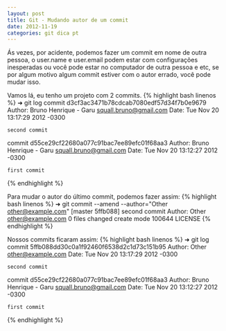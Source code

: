 ```yaml
---
layout: post
title: Git - Mudando autor de um commit
date: 2012-11-19
categories: git dica pt
---
```

Ás vezes, por acidente, podemos fazer um commit em nome de outra pessoa, o user.name e user.email podem estar com configurações inesperadas ou você pode estar no computador de outra pessoa e etc, se por algum motivo algum commit estiver com o autor errado, você pode mudar isso.
<!-- more start -->


Vamos lá, eu tenho um projeto com 2 commits.
{% highlight bash linenos %}
➜  git log
commit d3cf3ac3471b78cdcab7080edf57d34f7b0e9679
Author: Bruno Henrique - Garu <squall.bruno@gmail.com>
Date:   Tue Nov 20 13:17:29 2012 -0300

    second commit

commit d55ce29cf22680a077c91bac7ee89efc01f68aa3
Author: Bruno Henrique - Garu <squall.bruno@gmail.com>
Date:   Tue Nov 20 13:12:27 2012 -0300

    first commit
{% endhighlight %}

Para mudar o autor do último commit, podemos fazer assim:
{% highlight bash linenos %}
➜  git commit --amend --author="Other <other@example.com>"
[master 5ffb088] second commit
 Author: Other <other@example.com>
 0 files changed
 create mode 100644 LICENSE
{% endhighlight %}

Nossos commits ficaram assim:
{% highlight bash linenos %}
➜  git log
commit 5ffb088dd30c0a1f92460f6538d2c1d73c151b95
Author: Other <other@example.com>
Date:   Tue Nov 20 13:17:29 2012 -0300

    second commit

commit d55ce29cf22680a077c91bac7ee89efc01f68aa3
Author: Bruno Henrique - Garu <squall.bruno@gmail.com>
Date:   Tue Nov 20 13:12:27 2012 -0300

    first commit

{% endhighlight %}
<!-- end more -->

